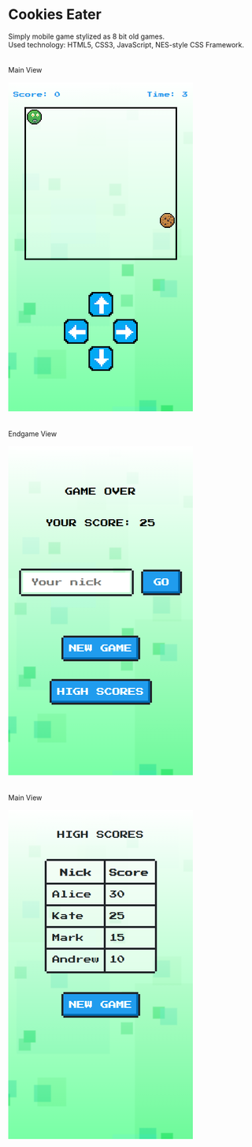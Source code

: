 # Cookies Eater
Simply mobile game stylized as 8 bit old games. 
<br /> 
Used technology: HTML5, CSS3, JavaScript, NES-style CSS Framework.
<br />
<br />
<br />
Main View
<br />
<br />
![Main](screenshots/cookieseater_screenshot3.png)
<br />
<br />
<br />
Endgame View
<br />
<br />
![Endgame](screenshots/cookieseater_screenshot1.png)
<br />
<br />
<br />
Main View
<br />
<br />
![HighScores](screenshots/cookieseater_screenshot2.png)
<br />
